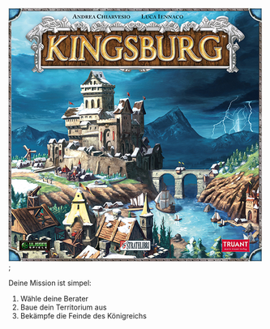 
![Kingsburg](Views/kingsburg.jpg);


Deine Mission ist simpel:
<ol>
<li>Wähle deine Berater</li>
<li>Baue dein Territorium aus</li>
<li>Bekämpfe die Feinde des Königreichs</li>
</ol>
